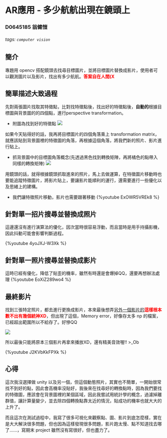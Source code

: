 # AR應用 - 多少航航出現在鏡頭上

### D0645185 翁健愷
###### tags: `computer vision`

## 簡介
專題用 opencv 搭配鏡頭去找尋目標圖片，並將目標圖片替換成影片，使用者可以觀測圖片以及影片，找出有多少航航。<font color = 'red'>**答案自在人間(X**</font>

## 簡單描述大致過程
先對兩張圖片找取其特徵點，比對找特徵點後，找出好的特徵點後，**自動的**根據目標圖與背景圖的的四個點，進行perspective transformation。

* 附圖為找到好的特徵點
![](https://i.imgur.com/z07OXJG.jpg)

如果今天貼得好的話，我再將目標圖片的四個角落乘上 transformation matrix，就應該貼到背景圖裡的特徵圖的角落，再根據這個角落，將我們新的照片、影片進行貼上。

* 抓背景圖中的目標圖角落概念(先透過黑色找到轉換矩陣，再將橘色的點帶入同樣的轉換矩陣)
![](https://i.imgur.com/KZaICIv.png)

用鏡頭的話，就得根據鏡頭抓取進來的照片，馬上去做運算，在特徵圖片移動時也要能追蹤特徵圖片，將影片貼上，要讓影片能順利的運行，還需要進行一些優化以及思緒上的建構。

* 我們讓特徵照片移動，影片也需要跟著移動
{%youtube ExOWR5VREk8 %}

## 針對單一招片搜尋並替換成照片
這邊還沒有進行演算法的優化，因次當時很容易浮動，而且當時是用手持攝影機，因此抖動可能會影響判斷過程。

{%youtube 4yoJXJ-W3Xk %}

## 針對單一照片搜尋並替換成影片
這時已經有優化，降低了貼歪的機率，雖然有時還是會爆掉QQ，還要再想辦法處理
{%youtube EoXiZ289wo4 %}

## 最終影片
找到三張特定照片，都去進行更換成影片，本來最後想弄[另外一個影片的](https://www.youtube.com/watch?v=Tf-E5oKYvvE)<font color = 'red'>**這樣根本數不出有幾個統神XD**</font>，但出現了這個，Memory error，好像存太多 np 的檔案，已經超出範圍所以不給存了。好慘QQ

![](https://i.imgur.com/lIuEYcu.png)

所以最後只能將原本三個影片再拿來播放XD，還有精美音效喔!! >_Ob

{%youtube J2KVbKkFPXk %}

## 心得
這次我沒選擇做 unity 以及另一個，但這個動態照片，其實也不簡單，一開始很常找不到好的點，因此會高機率沒貼好，我後來在找尋好的轉換點時，因為我們要找的特徵圖，應該會在背景圖裡的某個區域，因此我嘗試用統計學的概念，過濾掉離群值，讓計算量變少，並去除四個轉換點靠太近的情況，貼成功的機率也就大大的上升了。

而且這次在測試過程中，我寫了很多可視化來觀察點、圖、影片到底怎麼樣，實在是大大解決很多問題，但也因為這樣發現很多問題，影片跑太慢、點不知道找去哪了......，寫期末 project 雖然沒有寫很好，但也盡力了。